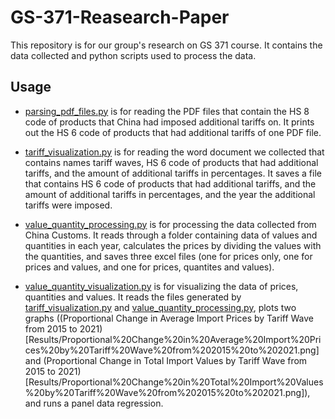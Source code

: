 # GS-371-Reasearch-Paper
This repository is for our group's research on GS 371 course. It contains the data collected and python scripts used to process the data.

## Usage

- [parsing_pdf_files.py](parsing_pdf_files.py) is for reading the PDF files that contain the HS 8 code of products that China had imposed additional tariffs on.
It prints out the HS 6 code of products that had additional tariffs of one PDF file.

- [tariff_visualization.py](tariff_visualization.py) is for reading the word document we collected that contains names tariff waves, HS 6 code of products that had additional tariffs, and the amount of additional tariffs in percentages.
It saves a file that contains HS 6 code of products that had additional tariffs, and the amount of additional tariffs in percentages, and the year the additional tariffs were imposed.

- [value_quantity_processing.py](value_quantity_processing.py) is for processing the data collected from China Customs.
It reads through a folder containing data of values and quantities in each year, calculates the prices by dividing the values with the quantities, and saves three excel files (one for prices only, one for prices and values, and one for prices, quantites and values).

- [value_quantity_visualization.py](value_quantity_visualization.py) is for visualizing the data of prices, quantities and values.
It reads the files generated by [tariff_visualization.py](tariff_visualization.py) and [value_quantity_processing.py](value_quantity_processing.py), plots two graphs ((Proportional Change in Average Import Prices by Tariff Wave from 2015 to 2021)[Results/Proportional%20Change%20in%20Average%20Import%20Prices%20by%20Tariff%20Wave%20from%202015%20to%202021.png] and (Proportional Change in Total Import Values by Tariff Wave from 2015 to 2021)[Results/Proportional%20Change%20in%20Total%20Import%20Values%20by%20Tariff%20Wave%20from%202015%20to%202021.png]), and runs a panel data regression.
